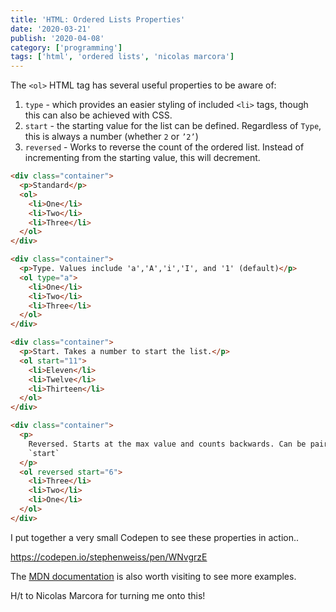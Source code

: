```yaml
---
title: 'HTML: Ordered Lists Properties'
date: '2020-03-21'
publish: '2020-04-08'
category: ['programming']
tags: ['html', 'ordered lists', 'nicolas marcora']
---
```


The `<ol>` HTML tag has several useful properties to be aware of:

1. `type` - which provides an easier styling of included `<li>` tags, though this can also be achieved with CSS.
2. `start` - the starting value for the list can be defined. Regardless of `Type`, this is always a number (whether `2` or `’2’`)
3. `reversed` - Works to reverse the count of the ordered list. Instead of incrementing from the starting value, this will decrement.

```html
<div class="container">
  <p>Standard</p>
  <ol>
    <li>One</li>
    <li>Two</li>
    <li>Three</li>
  </ol>
</div>

<div class="container">
  <p>Type. Values include 'a','A','i','I', and '1' (default)</p>
  <ol type="a">
    <li>One</li>
    <li>Two</li>
    <li>Three</li>
  </ol>
</div>

<div class="container">
  <p>Start. Takes a number to start the list.</p>
  <ol start="11">
    <li>Eleven</li>
    <li>Twelve</li>
    <li>Thirteen</li>
  </ol>
</div>

<div class="container">
  <p>
    Reversed. Starts at the max value and counts backwards. Can be paired with
    `start`
  </p>
  <ol reversed start="6">
    <li>Three</li>
    <li>Two</li>
    <li>One</li>
  </ol>
</div>
```

I put together a very small Codepen to see these properties in action..

https://codepen.io/stephenweiss/pen/WNvgrzE

The [MDN documentation](https://developer.mozilla.org/en-US/docs/Web/HTML/Element/ol) is also worth visiting to see more examples.

H/t to Nicolas Marcora for turning me onto this!

